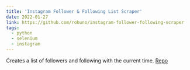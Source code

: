 ```yaml
---
title: 'Instagram Follower & Following List Scraper'
date: 2022-01-27
link: https://github.com/robuno/instagram-follower-following-scraper
tags:
  - python
  - selenium
  - instagram
---
```


Creates a list of followers and following with the current time.
[Repo](https://github.com/robuno/instagram-follower-following-scraper)